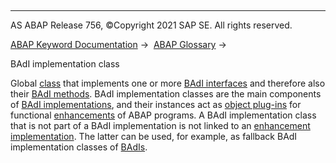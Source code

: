   

* * *

AS ABAP Release 756, ©Copyright 2021 SAP SE. All rights reserved.

[ABAP Keyword Documentation](javascript:call_link\('abenabap.htm'\)) →  [ABAP Glossary](javascript:call_link\('abenabap_glossary.htm'\)) → 

BAdI implementation class

Global [class](javascript:call_link\('abenclass_glosry.htm'\) "Glossary Entry") that implements one or more [BAdI interfaces](javascript:call_link\('abenbadi_interface_glosry.htm'\) "Glossary Entry") and therefore also their [BAdI methods](javascript:call_link\('abenbadi_method_glosry.htm'\) "Glossary Entry"). BAdI implementation classes are the main components of [BAdI implementations](javascript:call_link\('abenbadi_implementation_glosry.htm'\) "Glossary Entry"), and their instances act as [object plug-ins](javascript:call_link\('abenobject_plugin_glosry.htm'\) "Glossary Entry") for functional [enhancements](javascript:call_link\('abenenhancement_glosry.htm'\) "Glossary Entry") of ABAP programs. A BAdI implementation class that is not part of a BAdI implementation is not linked to an [enhancement implementation](javascript:call_link\('abenenhancement_impl_glosry.htm'\) "Glossary Entry"). The latter can be used, for example, as fallback BAdI implementation classes of [BAdIs](javascript:call_link\('abenbadi_glosry.htm'\) "Glossary Entry").
